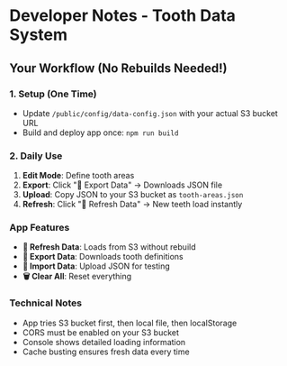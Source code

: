 # Developer Notes - Tooth Data System

## Your Workflow (No Rebuilds Needed!)

### 1. Setup (One Time)
- Update `/public/config/data-config.json` with your actual S3 bucket URL
- Build and deploy app once: `npm run build`

### 2. Daily Use
1. **Edit Mode**: Define tooth areas 
2. **Export**: Click "📁 Export Data" → Downloads JSON file
3. **Upload**: Copy JSON to your S3 bucket as `tooth-areas.json`
4. **Refresh**: Click "🔄 Refresh Data" → New teeth load instantly

### App Features
- **🔄 Refresh Data**: Loads from S3 without rebuild
- **📁 Export Data**: Downloads tooth definitions 
- **📂 Import Data**: Upload JSON for testing
- **🗑️ Clear All**: Reset everything

### Technical Notes
- App tries S3 bucket first, then local file, then localStorage
- CORS must be enabled on your S3 bucket
- Console shows detailed loading information
- Cache busting ensures fresh data every time
